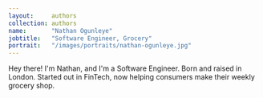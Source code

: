 ```yaml
---
layout:     authors
collection: authors
name:       "Nathan Ogunleye"
jobtitle:   "Software Engineer, Grocery"
portrait:   "/images/portraits/nathan-ogunleye.jpg"
---
```


Hey there! I'm Nathan, and I'm a Software Engineer. Born and raised in London. Started out in FinTech, now 
helping consumers make their weekly grocery shop.